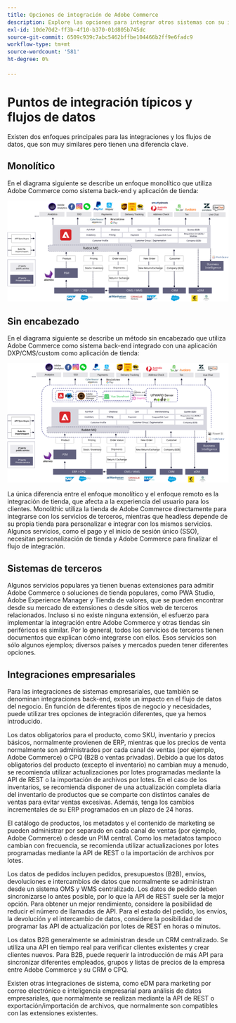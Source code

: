 ```yaml
---
title: Opciones de integración de Adobe Commerce
description: Explore las opciones para integrar otros sistemas con su implementación de Adobe Commerce.
exl-id: 10de70d2-ff3b-4f10-b370-01d805b745dc
source-git-commit: 6509c939c7abc5462bffbe104466b2ff9e6fadc9
workflow-type: tm+mt
source-wordcount: '581'
ht-degree: 0%

---
```


# Puntos de integración típicos y flujos de datos

Existen dos enfoques principales para las integraciones y los flujos de datos, que son muy similares pero tienen una diferencia clave.

## Monolítico

En el diagrama siguiente se describe un enfoque monolítico que utiliza Adobe Commerce como sistema back-end y aplicación de tienda:

![Diagrama de monolito de Adobe Commerce](../../assets/playbooks/integration-monolith.svg)

## Sin encabezado

En el diagrama siguiente se describe un método sin encabezado que utiliza Adobe Commerce como sistema back-end integrado con una aplicación DXP/CMS/custom como aplicación de tienda:

![Diagrama sin encabezado de Adobe Commerce](../../assets/playbooks/integration-headless.svg)

La única diferencia entre el enfoque monolítico y el enfoque remoto es la integración de tienda, que afecta a la experiencia del usuario para los clientes. Monolithic utiliza la tienda de Adobe Commerce directamente para integrarse con los servicios de terceros, mientras que headless depende de su propia tienda para personalizar e integrar con los mismos servicios. Algunos servicios, como el pago y el inicio de sesión único (SSO), necesitan personalización de tienda y Adobe Commerce para finalizar el flujo de integración.

## Sistemas de terceros

Algunos servicios populares ya tienen buenas extensiones para admitir Adobe Commerce o soluciones de tienda populares, como PWA Studio, Adobe Experience Manager y Tienda de valores, que se pueden encontrar desde su mercado de extensiones o desde sitios web de terceros relacionados. Incluso si no existe ninguna extensión, el esfuerzo para implementar la integración entre Adobe Commerce y otras tiendas sin periféricos es similar. Por lo general, todos los servicios de terceros tienen documentos que explican cómo integrarse con ellos. Esos servicios son sólo algunos ejemplos; diversos países y mercados pueden tener diferentes opciones.

## Integraciones empresariales

Para las integraciones de sistemas empresariales, que también se denominan integraciones back-end, existe un impacto en el flujo de datos del negocio. En función de diferentes tipos de negocio y necesidades, puede utilizar tres opciones de integración diferentes, que ya hemos introducido.

Los datos obligatorios para el producto, como SKU, inventario y precios básicos, normalmente provienen de ERP, mientras que los precios de venta normalmente son administrados por cada canal de ventas (por ejemplo, Adobe Commerce) o CPQ (B2B o ventas privadas). Debido a que los datos obligatorios del producto (excepto el inventario) no cambian muy a menudo, se recomienda utilizar actualizaciones por lotes programadas mediante la API de REST o la importación de archivos por lotes. En el caso de los inventarios, se recomienda disponer de una actualización completa diaria del inventario de productos que se comparte con distintos canales de ventas para evitar ventas excesivas. Además, tenga los cambios incrementales de su ERP programados en un plazo de 24 horas.

El catálogo de productos, los metadatos y el contenido de marketing se pueden administrar por separado en cada canal de ventas (por ejemplo, Adobe Commerce) o desde un PIM central. Como los metadatos tampoco cambian con frecuencia, se recomienda utilizar actualizaciones por lotes programadas mediante la API de REST o la importación de archivos por lotes.

Los datos de pedidos incluyen pedidos, presupuestos (B2B), envíos, devoluciones e intercambios de datos que normalmente se administran desde un sistema OMS y WMS centralizado. Los datos de pedido deben sincronizarse lo antes posible, por lo que la API de REST suele ser la mejor opción. Para obtener un mejor rendimiento, considere la posibilidad de reducir el número de llamadas de API. Para el estado del pedido, los envíos, la devolución y el intercambio de datos, considere la posibilidad de programar las API de actualización por lotes de REST en horas o minutos.

Los datos B2B generalmente se administran desde un CRM centralizado. Se utiliza una API en tiempo real para verificar clientes existentes y crear clientes nuevos. Para B2B, puede requerir la introducción de más API para sincronizar diferentes empleados, grupos y listas de precios de la empresa entre Adobe Commerce y su CRM o CPQ.

Existen otras integraciones de sistema, como eDM para marketing por correo electrónico e inteligencia empresarial para análisis de datos empresariales, que normalmente se realizan mediante la API de REST o exportación/importación de archivos, que normalmente son compatibles con las extensiones existentes.
